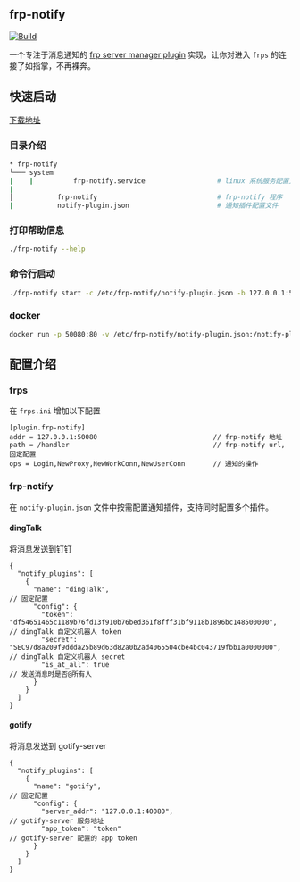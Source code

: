 ## frp-notify

[![Build](https://github.com/arugal/frp-notify/workflows/Build/badge.svg?branch=master)](https://github.com/arugal/frp-notify/actions?query=branch%3Amaster+event%3Apush+workflow%3ABuild)

一个专注于消息通知的 [frp server manager plugin](https://github.com/fatedier/frp/blob/master/doc/server_plugin_zh.md) 实现，让你对进入 `frps` 的连接了如指掌，不再裸奔。

## 快速启动

[下载地址](https://github.com/arugal/frp-notify/releases)

### 目录介绍

```bash
* frp-notify
└─── system
|    |          frp-notify.service                  # linux 系统服务配置文件
|
│           frp-notify                              # frp-notify 程序
|           notify-plugin.json                      # 通知插件配置文件
```

### 打印帮助信息

```bash
./frp-notify --help
```

### 命令行启动

```bash
./frp-notify start -c /etc/frp-notify/notify-plugin.json -b 127.0.0.1:50080
```

### docker

```bash
docker run -p 50080:80 -v /etc/frp-notify/notify-plugin.json:/notify-plugin.json arugal/frp-notify:latest start
```

## 配置介绍

### frps

在 `frps.ini` 增加以下配置

```
[plugin.frp-notify]
addr = 127.0.0.1:50080                             // frp-notify 地址
path = /handler                                    // frp-notify url, 固定配置
ops = Login,NewProxy,NewWorkConn,NewUserConn       // 通知的操作
```

### frp-notify

在 `notify-plugin.json` 文件中按需配置通知插件，支持同时配置多个插件。

#### dingTalk

将消息发送到钉钉

```
{
  "notify_plugins": [
    {
      "name": "dingTalk",                                                                                     // 固定配置
      "config": {
        "token": "df54651465c1189b76fd13f910b76bed361f8fff31bf9118b1896bc148500000",                          // dingTalk 自定义机器人 token
        "secret": "SEC97d8a209f9ddda25b89d63d82a0b2ad4065504cbe4bc043719fbb1a0000000",                        // dingTalk 自定义机器人 secret
        "is_at_all": true                                                                                     // 发送消息时是否@所有人
      }
    }
  ]
}
```

#### gotify

将消息发送到 gotify-server

```
{
  "notify_plugins": [
    {
      "name": "gotify",                                                                                        // 固定配置
      "config": {
        "server_addr": "127.0.0.1:40080",                                                                      // gotify-server 服务地址
        "app_token": "token"                                                                                   // gotify-server 配置的 app token
      }
    }
  ]
}
```